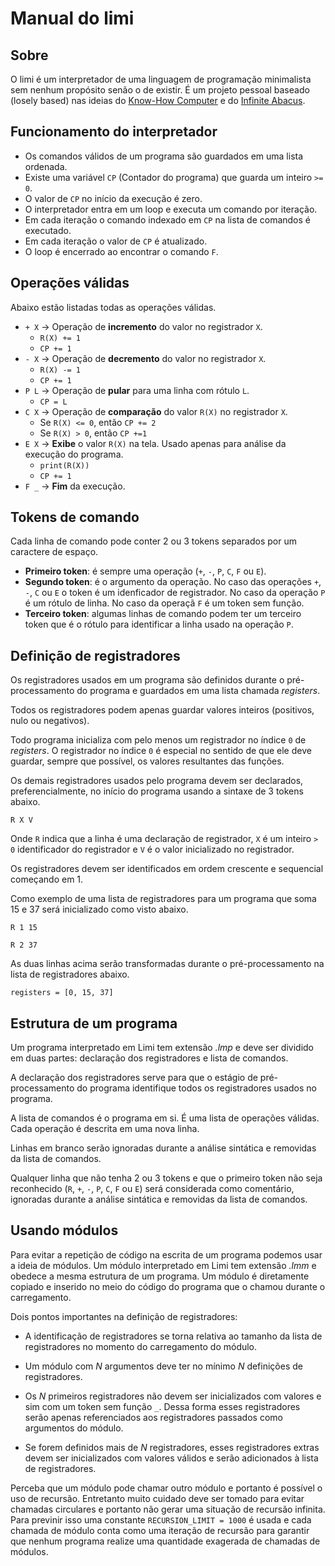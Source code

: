 # Manual do limi

## Sobre
O limi é um interpretador de uma linguagem de programação minimalista sem nenhum propósito senão o de existir. É um projeto pessoal baseado (losely based) nas ideias do [Know-How Computer](https://en.wikipedia.org/wiki/WDR_paper_computer) e do [Infinite Abacus](https://www.cambridge.org/core/services/aop-cambridge-core/content/view/A6EB7DD8D57056044CCB128923764BEB/S0008439500050967a.pdf/how_to_program_an_infinite_abacus.pdf).

## Funcionamento do interpretador

- Os comandos válidos de um programa são guardados em uma lista ordenada.
- Existe uma variável `CP` (Contador do programa) que guarda um inteiro `>= 0`.
- O valor de `CP` no início da execução é zero.
- O interpretador entra em um loop e executa um comando por iteração.
- Em cada iteração o comando indexado em `CP` na lista de comandos é executado.
- Em cada iteração o valor de `CP` é atualizado.
- O loop é encerrado ao encontrar o comando `F`.

## Operações válidas
Abaixo estão listadas todas as operações válidas.
- `+ X` -> Operação de **incremento** do valor no registrador `X`.
    - `R(X) += 1`
    - `CP += 1`
- `- X` -> Operação de **decremento** do valor no registrador `X`.
    - `R(X) -= 1`
    - `CP += 1`
- `P L` -> Operação de **pular** para uma linha com rótulo `L`.
    - `CP = L`
- `C X` -> Operação de **comparação** do valor `R(X)` no registrador `X`.
    - Se `R(X) <= 0`, então `CP += 2`
    - Se `R(X) > 0`, então `CP +=1`
- `E X` -> **Exibe** o valor `R(X)` na tela. Usado apenas para análise da execução do programa.
    - `print(R(X))`
    - `CP += 1`
- `F _` -> **Fim** da execução.

## Tokens de comando
Cada linha de comando pode conter 2 ou 3 tokens separados por um caractere de espaço.
- **Primeiro token**: é sempre uma operação (`+`, `-`, `P`, `C`, `F` ou `E`).
- **Segundo token**: é o argumento da operação. No caso das operações `+`, `-`, `C` ou `E` o token é um idenficador de registrador. No caso da operação `P` é um rótulo de linha. No caso da operaçã `F` é um token sem função.
- **Terceiro token**: algumas linhas de comando podem ter um terceiro token que é o rótulo para identificar a linha usado na operação `P`.

## Definição de registradores
Os registradores usados em um programa são definidos durante o pré-processamento do programa e guardados em uma lista chamada *registers*.

Todos os registradores podem apenas guardar valores inteiros (positivos, nulo ou negativos).

Todo programa inicializa com pelo menos um registrador no índice `0` de *registers*. O registrador no índice `0` é especial no sentido de que ele deve guardar, sempre que possível, os valores resultantes das funções.

Os demais registradores usados pelo programa devem ser declarados, preferencialmente, no início do programa usando a sintaxe de 3 tokens abaixo.

`R X V`

Onde `R` indica que a linha é uma declaração de registrador, `X` é um inteiro `> 0` identificador do registrador e `V` é o valor inicializado no registrador.

Os registradores devem ser identificados em ordem crescente e sequencial começando em 1.

Como exemplo de uma lista de registradores para um programa que soma 15 e 37 será inicializado como visto abaixo.

`R 1 15`

`R 2 37`

As duas linhas acima serão transformadas durante o pré-processamento na lista de registradores abaixo.

`registers = [0, 15, 37]`

## Estrutura de um programa
Um programa interpretado em Limi tem extensão *.lmp* e deve ser dividido em duas partes: declaração dos registradores e lista de comandos.

A declaração dos registradores serve para que o estágio de pré-processamento do programa identifique todos os registradores usados no programa.

A lista de comandos é o programa em si. É uma lista de operações válidas. Cada operação é descrita em uma nova linha.

Linhas em branco serão ignoradas durante a análise sintática e removidas da lista de comandos.

Qualquer linha que não tenha 2 ou 3 tokens e que o primeiro token não seja reconhecido  (`R`, `+`, `-`, `P`, `C`, `F` ou `E`) será considerada como comentário, ignoradas durante a análise sintática e removidas da lista de comandos.

## Usando módulos
Para evitar a repetição de código na escrita de um programa podemos usar a ideia de módulos. Um módulo interpretado em Limi tem extensão *.lmm* e obedece a mesma estrutura de um programa. Um módulo é diretamente copiado e inserido no meio do código do programa que o chamou durante o carregamento.

Dois pontos importantes na definição de registradores:
- A identificação de registradores se torna relativa ao tamanho da lista de registradores no momento do carregamento do módulo.

- Um módulo com *N* argumentos deve ter no mínimo *N* definições de registradores.

- Os *N* primeiros registradores não devem ser inicializados com valores e sim com um token sem função `_`. Dessa forma esses registradores serão apenas referenciados aos registradores passados como argumentos do módulo.

- Se forem definidos mais de *N* registradores, esses registradores extras devem ser inicializados com valores válidos e serão adicionados à lista de registradores. 

Perceba que um módulo pode chamar outro módulo e portanto é possível o uso de recursão. Entretanto muito cuidado deve ser tomado para evitar chamadas circulares e portanto não gerar uma situação de recursão infinita. Para previnir isso uma constante `RECURSION_LIMIT = 1000` é usada e cada chamada de módulo conta como uma iteração de recursão para garantir que nenhum programa realize uma quantidade exagerada de chamadas de módulos.